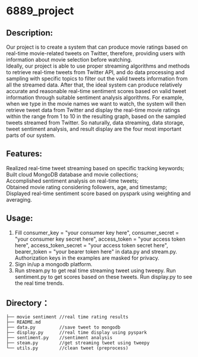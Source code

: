 # 6889_project
Description:
---
Our project is to create a system that can produce movie ratings based on real-time movie-related tweets on Twitter, therefore, providing users with information about movie selection before watching. <br>
Ideally, our project is able to use proper streaming algorithms and methods to retrieve real-time tweets from Twitter API, and do data processing and sampling with specific topics to filter out the valid tweets information from all the streamed data. After that, the ideal system can produce relatively accurate and reasonable real-time sentiment scores based on valid tweet information through suitable sentiment analysis algorithms. For example, when we type in the movie names we want to watch, the system will then retrieve tweet data from Twitter and display the real-time movie ratings within the range from 1 to 10 in the resulting graph, based on the sampled tweets streamed from Twitter. So naturally, data streaming, data storage, tweet sentiment analysis, and result display are the four most important parts of our system.<br>

Features:
---
Realized real-time tweet streaming based on specific tracking keywords; <br>
Built cloud MongoDB database and movie collections; <br>
Accomplished sentiment analysis on real-time tweets;<br>
Obtained movie rating considering followers, age, and timestamp; <br>
Displayed real-time sentiment score based on pyspark using weighting and averaging.<br>

Usage:
---
1. Fill consumer_key = "your consumer key here", consumer_secret = "your consumer key secret here", access_token = "your access token here", access_token_secret = "your access token secret here", bearer_token = "your bearer token here" in data.py and stream.py. Authorization keys in the examples are masked for privacy.<br>
2. Sign in/up a mongodb platform.<br>
3. Run stream.py to get real time streaming tweet using tweepy. Run sentiment.py to get scores based on these tweets. Run display.py to see the real time trends.<br>

Directory：
---
```./
├── movie sentiment //real time rating results 
├── README.md
├── data.py         //save tweet to mongodb
├── display.py      //real time display using pyspark
├── sentiment.py    //sentiment analysis 
├── steam.py        //get streaming tweet using tweepy
└── utils.py        //clean tweet (preprocess)

